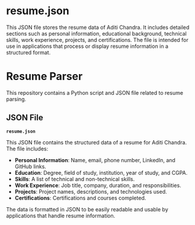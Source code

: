 # resume.json
This JSON file stores the resume data of Aditi Chandra. It includes detailed sections such as personal information, educational background, technical skills, work experience, projects, and certifications. The file is intended for use in applications that process or display resume information in a structured format.

# Resume Parser

This repository contains a Python script and JSON file related to resume parsing.

## JSON File

**`resume.json`**

This JSON file contains the structured data of a resume for Aditi Chandra. The file includes:

- **Personal Information**: Name, email, phone number, LinkedIn, and GitHub links.
- **Education**: Degree, field of study, institution, year of study, and CGPA.
- **Skills**: A list of technical and non-technical skills.
- **Work Experience**: Job title, company, duration, and responsibilities.
- **Projects**: Project names, descriptions, and technologies used.
- **Certifications**: Certifications and courses completed.

The data is formatted in JSON to be easily readable and usable by applications that handle resume information.

